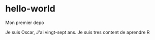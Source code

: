 # hello-world
Mon premier depo

Je suis Oscar, J'ai vingt-sept ans. Je suis tres content de aprendre R
